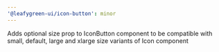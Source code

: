 ```yaml
---
'@leafygreen-ui/icon-button': minor
---
```


Adds optional size prop to IconButton component to be compatible with small, default, large and xlarge size variants of Icon component
